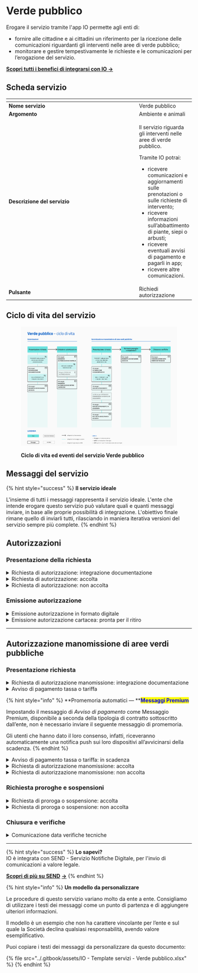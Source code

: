 # Verde pubblico

Erogare il servizio tramite l'app IO permette agli enti di:

* fornire alle cittadine e ai cittadini un riferimento per la ricezione delle comunicazioni riguardanti gli interventi nelle aree di verde pubblico;
* monitorare e gestire tempestivamente le richieste e le comunicazioni per l’erogazione del servizio.

[**Scopri tutti i benefici di integrarsi con IO →** ](https://docs.pagopa.it/manuale-servizi/lapp-io/cose-io-e-qual-e-il-suo-obiettivo#perche-un-ente-dovrebbe-integrarsi-con-io)

## Scheda servizio <a href="#scheda-servizio" id="scheda-servizio"></a>

<table data-header-hidden><thead><tr><th width="373"></th><th></th></tr></thead><tbody><tr><td><strong>Nome servizio</strong></td><td>Verde pubblico</td></tr><tr><td><strong>Argomento</strong></td><td>Ambiente e animali</td></tr><tr><td><strong>Descrizione del servizio</strong></td><td><p>Il servizio riguarda gli interventi nelle aree di verde pubblico.</p><p></p><p>Tramite IO potrai:</p><ul><li>ricevere comunicazioni e aggiornamenti sulle prenotazioni o sulle richieste di intervento;</li><li>ricevere informazioni sull’abbattimento di piante, siepi o arbusti;</li><li>ricevere eventuali avvisi di pagamento e pagarli in app;</li><li>ricevere altre comunicazioni.</li></ul></td></tr><tr><td><strong>Pulsante</strong></td><td>Richiedi autorizzazione</td></tr></tbody></table>

## Ciclo di vita del servizio

<figure><img src="../.gitbook/assets/image (9) (1).png" alt=""><figcaption><p><strong>Ciclo di vita ed eventi del servizio Verde pubblico</strong></p></figcaption></figure>

## Messaggi del servizio

{% hint style="success" %}
**Il servizio ideale**

L'insieme di tutti i messaggi rappresenta il servizio ideale. L'ente che intende erogare questo servizio può valutare quali e quanti messaggi inviare, in base alle proprie possibilità di integrazione. L'obiettivo finale rimane quello di inviarli tutti, rilasciando in maniera iterativa versioni del servizio sempre più complete.
{% endhint %}

## Autorizzazioni

### Presentazione della richiesta

<details>

<summary>Richiesta di autorizzazione: integrazione documentazione</summary>

**🖋 Titolo del messaggio:** Richiesta di integrazione

🗒 **Testo del messaggio**:&#x20;

Per elaborare la tua richiesta di autorizzazione per \<oggetto dell’autorizzazione> abbiamo bisogno di ricevere entro il \<gg/mm/aaaa> altri documenti.

Consulta il riepilogo della richiesta, \[visita questo sito]\(URL).

**🪄 Pulsante**: Aggiungi documenti

***

**Destinatari**: I cittadini residenti nell’area di azione del servizio che hanno inviato richiesta di autorizzazione all’ente.

**Quando inviarlo**: Quando l’ente ha bisogno di ulteriore documentazione per l’elaborazione della richiesta.

**User story**: Come cittadino voglio ricevere aggiornamenti sullo stato di avanzamento della mia richiesta.

</details>

<details>

<summary>Richiesta di autorizzazione: accolta</summary>

**🖋 Titolo del messaggio:** La tua richiesta è stata accolta

🗒**Testo del messaggio:**

La tua richiesta di autorizzazione per \<oggetto dell’autorizzazione> è stata accolta.

Per ulteriori informazioni, \[visita questo sito]\(URL).&#x20;

**🪄 Pulsante:** n/a

***

**Destinatari:** I cittadini residenti nell’area di azione del servizio che hanno inviato richiesta di autorizzazione all’ente.

**Quando inviarlo:** Quando l’ente accoglie la richiesta.

**User story:** Come cittadino voglio ricevere aggiornamenti sullo stato di avanzamento della mia richiesta.

</details>

<details>

<summary>Richiesta di autorizzazione: non accolta</summary>

**🖋 Titolo del messaggio:** La tua richiesta non è stata accolta

🗒 **Testo del messaggio:**

La tua richiesta di autorizzazione per \<oggetto dell’autorizzazione> non è stata accolta.

Per ulteriori informazioni, \[visita questo sito]\(URL).

**🪄 Pulsante:** n/a

***

**Destinatari:** I cittadini residenti nell’area di azione del servizio che hanno inviato richiesta di autorizzazione.

**Quando inviarlo:** Quando l’ente rigetta la richiesta

**User story:** Come cittadino voglio ricevere aggiornamenti sullo stato di avanzamento della mia richiesta.

</details>

### Emissione autorizzazione

<details>

<summary>Emissione autorizzazione in formato digitale</summary>

:sparkles: <mark style="color:blue;">**Allegati Premium**</mark> — Tramite questa funzionalità Premium, disponibile a seconda della tipologia di contratto sottoscritto dall’ente, puoi allegare documenti all'interno del messaggio.

Questo messaggio è da utilizzare sia per messaggi Premium, sia per messaggi standard. In caso di messaggio standard, **ricorda di eliminare ogni riferimento agli allegati dal corpo del messaggio.**

***

**🖋 Titolo del messaggio:** La tua autorizzazione è pronta

🗒 **Testo del messaggio:**

La tua autorizzazione per \<oggetto dell’autorizzazione> è pronta.

Per visualizzarla, \[visita questo sito]\(URL).

\[Solo per messaggi premium con allegati] La trovi in allegato a questo messaggio.

\[Inserire qui indicazioni su eventuali ulteriori passi per il cittadino]

**🪄 Pulsante:** n/a

<mark style="color:blue;">**📎 Allegato Premium:**</mark> \<autorizzazione>

***

**Destinatari:** I cittadini residenti nell’area di azione del servizio che hanno ottenuto un’autorizzazione dall’ente.

**Quando inviarlo:** Quando l’autorizzazione in formato digitale è disponibile.

**User story:** Come cittadino voglio ricevere comunicazione quando l’autorizzazione è disponibile.

</details>

<details>

<summary>Emissione autorizzazione cartacea: pronta per il ritiro</summary>

**🖋 Titolo del messaggio:** La tua autorizzazione è pronta per il ritiro

🗒 **Testo del messaggio:**

Dal \<gg/mm/aaaa> puoi ritirare l’autorizzazione da te richiesta per \<oggetto dell’autorizzazione>.

**Dove:** \<indirizzo>

**Quando:** \[Inserire i giorni e gli orari apertura dello sportello]

Per ulteriori informazioni, \[visita questo sito]\(URL).

**🪄 Pulsante:** n/a

***

**Destinatari:** I cittadini residenti nell’area di azione del servizio che hanno ottenuto un’autorizzazione dall’ente.

**Quando inviarlo:** Quando l’autorizzazione in formato cartaceo è disponibile per il ritiro

**User story:** Come cittadino voglio ricevere comunicazione quando l’autorizzazione è disponibile.

</details>

***

## Autorizzazione manomissione di aree verdi pubbliche

### Presentazione richiesta

<details>

<summary>Richiesta di autorizzazione manomissione: integrazione documentazione</summary>

**🖋  Titolo del messaggio:** Richiesta di integrazione

🗒 **Testo del messaggio:**

Per elaborare la tua richiesta di autorizzazione per \<oggetto della richiesta>, abbiamo bisogno di ricevere entro il \<gg/mm/aaaa> altri documenti.

Consulta il riepilogo della richiesta, \[visita questo sito]\(URL).&#x20;

**🪄 Pulsante:** Aggiungi documenti

***

**Destinatari:** I cittadini residenti nell’area di azione del servizio che hanno inviato richiesta di autorizzazione per manomissione di aree verdi pubbliche.

**Quando inviarlo:** Quando l’ente ha bisogno di ulteriore documentazione per l’elaborazione della richiesta.

**User story:** Come cittadino voglio ricevere aggiornamenti sullo stato di avanzamento della mia richiesta.

</details>

<details>

<summary>Avviso di pagamento tassa o tariffa</summary>

:sparkles: <mark style="color:blue;">**Messaggio Premium**</mark> — Se hai un contratto Premium, ti consigliamo di configurare questo messaggio con promemoria Premium: i destinatari verranno avvisati dell‘avvicinarsi della scadenza tramite notifica push.

***

**🖋  Titolo del messaggio:** Hai un nuovo avviso di pagamento

🗒 **Testo del messaggio:**

C'è un avviso da pagare intestato a \<nome> \<cognome> e relativo a \<causale>:

**Devi pagare:** <00,00> €

**Entro il:** \<gg/mm/aaaa>

Puoi pagare direttamente in app premendo “Vedi Avviso”, oppure tramite tutti i canali di pagamento della piattaforma pagoPA e le altre modalità di pagamento offerte dell'ente creditore.

Se hai già provveduto a pagare l'avviso, ignora questo messaggio.

Per maggiori informazioni o per richiedere assistenza, contattaci tramite i canali che trovi nella scheda servizio.

In fase di pagamento, se previsto dall'ente, l'importo riportato nel messaggio potrebbe subire variazioni.

**🪄  Pulsante:** Vedi Avviso

***

**Destinatari:** I cittadini residenti nell’area di azione del servizio che hanno inviato richiesta di autorizzazione per manomissione di aree verdi pubbliche.

**Quando inviarlo:** Quando è necessario effettuare il pagamento per le spese per la pratica

**User story:** Come cittadino voglio ricevere comunicazione quando è possibile effettuare il pagamento.

</details>

{% hint style="info" %}
**Promemoria automatici — **<mark style="color:blue;">**Messaggi Premium**</mark>

Impostando il messaggio di _Avviso di pagamento_ come Messaggio Premium, disponibile a seconda della tipologia di contratto sottoscritto dall’ente, non è necessario inviare il seguente messaggio di promemoria.

Gli utenti che hanno dato il loro consenso, infatti, riceveranno automaticamente una notifica push sui loro dispositivi all’avvicinarsi della scadenza.
{% endhint %}

<details>

<summary>Avviso di pagamento tassa o tariffa: in scadenza</summary>

**🖋 Titolo del messaggio:** Hai un pagamento in scadenza

🗒 **Testo del messaggio:**

Il tuo pagamento per \<causale> sta per scadere.

Se hai già provveduto a pagare l'avviso, ignora questo messaggio.

**🪄  Pulsante:** Vedi Avviso

***

**Destinatari:** I cittadini residenti nell’area di azione del servizio che hanno inviato richiesta di autorizzazione per manomissione di aree verdi pubbliche.

**Quando inviarlo:** Quando il pagamento è prossimo alla scadenza.

**User story:** Come cittadino voglio ricevere un promemoria per i pagamenti in scadenza.

</details>

<details>

<summary>Richiesta di autorizzazione manomissione: accolta</summary>

**🖋 Titolo del messaggio:** La tua richiesta è stata accolta

🗒 **Testo del messaggio:**

La tua richiesta di autorizzazione per lavori di \<oggetto dei lavori> in \<indirizzo> è stata accolta.

Per ulteriori informazioni, \[visita questo sito]\(URL).

**🪄 Pulsante:** n/a

***

**Destinatari:** I cittadini residenti nell’area di azione del servizio che hanno inviato richiesta di autorizzazione per manomissione di aree verdi pubbliche.

**Quando inviarlo:** Quando l’ente, esaminata la documentazione, accoglie la richiesta.

**User story:** Come cittadino voglio ricevere aggiornamenti sullo stato di avanzamento della mia richiesta.

</details>

<details>

<summary>Richiesta di autorizzazione manomissione: non accolta</summary>

**🖋 Titolo del messaggio:** La tua richiesta non è stata accolta

🗒 **Testo del messaggio:**

La tua richiesta di autorizzazione per lavori di \<oggetto dei lavori> in \<indirizzo> non è stata accolta.

Per ulteriori informazioni, \[visita questo sito]\(URL).

**🪄 Pulsante:** n/a

***

**Destinatari:** I cittadini residenti nell’area di azione del servizio che hanno inviato richiesta di autorizzazione per manomissione di aree verdi pubbliche.

**Quando inviarlo:** Quando l’ente, esaminata la documentazione, rigetta la richiesta.

**User story:** Come cittadino voglio ricevere aggiornamenti sullo stato di avanzamento della mia richiesta.

</details>

### Richiesta proroghe e sospensioni

<details>

<summary>Richiesta di proroga o sospensione: accolta</summary>

**🖋 Titolo del messaggio:** La tua richiesta è stata accolta

🗒 **Testo del messaggio:**

La tua richiesta di \<proroga/sospensione> dei lavori di \<oggetto dei lavori> in \<indirizzo> è stata accolta.

Per ulteriori informazioni, \[visita questo sito]\(URL).

**🪄 Pulsante:** n/a

***

**Destinatari:** I cittadini residenti nell’area di azione del servizio che hanno inviato richiesta di proroga o sospensione dei lavori di manomissione di aree verdi pubbliche autorizzati dall’ente.

**Quando inviarlo:** Quando l’ente accoglie la richiesta.

**User story:** Come cittadino voglio ricevere aggiornamenti sullo stato di avanzamento della mia richiesta.

</details>

<details>

<summary>Richiesta di proroga o sospensione: non accolta</summary>

**🖋 Titolo del messaggio:** La tua richiesta non è stata accolta

🗒 **Testo del messaggio:**

La tua richiesta di \<proroga/sospensione> dei lavori di \<oggetto dei lavori>  in \<indirizzo> non è stata accolta.

Per ulteriori informazioni, \[visita questo sito]\(URL).

**🪄 Pulsante:** n/a

***

**Destinatari:** I cittadini residenti nell’area di azione del servizio che hanno inviato richiesta di proroga o sospensione dei lavori di manomissione di aree verdi pubbliche autorizzati dall’ente.

**Quando inviarlo:** Quando l’ente rigetta la richiesta.

**User story:** Come cittadino voglio ricevere aggiornamenti sullo stato di avanzamento della mia richiesta.

</details>

### Chiusura e verifiche

<details>

<summary>Comunicazione data verifiche tecniche</summary>

**🖋 Titolo del messaggio:** Collaudo di chiusura lavori

🗒 **Testo del messaggio:**

Il \<gg/mm/aaaa> alle \<hh:mm> si svolgerà il collaudo di chiusura dei lavori di \<oggetto dei lavori> in \<indirizzo>.

\[Inserire qui indicazioni utili per il sopralluogo, da compilare a cura e responsabilità dell'ente]

Per ulteriori informazioni, \[visita questo sito]\(URL).

**🪄 Pulsante:** n/a

***

**Destinatari:**  I cittadini residenti nell’area di azione del servizio che hanno svolto lavori di manomissione di aree verdi pubbliche autorizzati dall’ente.

**Quando inviarlo:** Quando, terminati i lavori, l’ente fissa una data per il sopralluogo.

**User story:** Come cittadino voglio ricevere comunicazione quando l’ente fissa la data del sopralluogo di fine lavori.

</details>

***

{% hint style="success" %}
**Lo sapevi?**\
IO è integrata con SEND - Servizio Notifiche Digitale, per l'invio di comunicazioni a valore legale.

[**Scopri di più su SEND**](https://notifichedigitali.pagopa.it/) [**->**](https://www.pagopa.it/it/prodotti-e-servizi/piattaforma-notifiche-digitali)
{% endhint %}

{% hint style="info" %}
**Un modello da personalizzare**

Le procedure di questo servizio variano molto da ente a ente. Consigliamo di utilizzare i testi dei messaggi come un punto di partenza e di aggiungere ulteriori informazioni.&#x20;

Il modello è un esempio che non ha carattere vincolante per l’ente e sul quale la Società declina qualsiasi responsabilità, avendo valore esemplificativo.

Puoi copiare i testi dei messaggi da personalizzare da questo documento:

{% file src="../.gitbook/assets/IO - Template servizi - Verde pubblico.xlsx" %}
{% endhint %}
